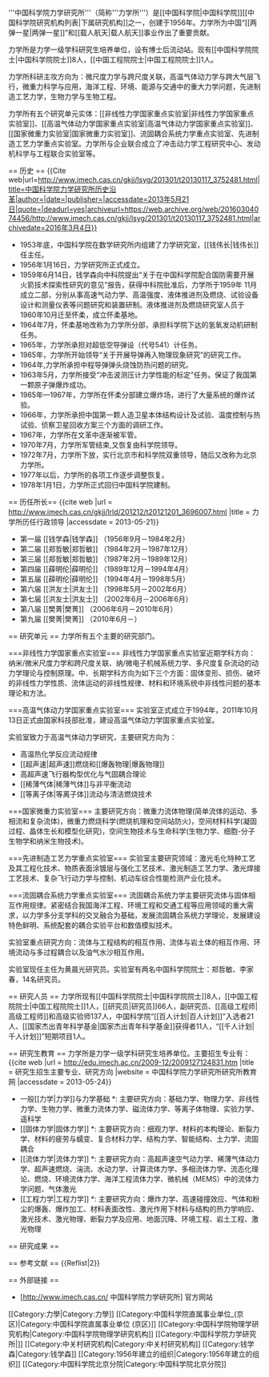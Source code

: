 '''中国科学院力学研究所'''（简称'''力学所'''）是[[中国科学院|中国科学院]][[中国科学院研究机构列表|下属研究机构]]之一，创建于1956年。力学所为中国“[[两弹一星|两弹一星]]”和[[载人航天|载人航天]]事业作出了重要贡献。

力学所是力学一级学科研究生培养单位，设有博士后流动站。现有[[中国科学院院士|中国科学院院士]]8人，[[中国工程院院士|中国工程院院士]]1人。

力学所科研主攻方向为：微尺度力学与跨尺度关联，高温气体动力学与跨大气层飞行，微重力科学与应用，海洋工程、环境、能源与交通中的重大力学问题，先进制造工艺力学，生物力学与生物工程。

力学所有五个研究单元实体：[[非线性力学国家重点实验室|非线性力学国家重点实验室]]、[[高温气体动力学国家重点实验室|高温气体动力学国家重点实验室]]、[[国家微重力实验室|国家微重力实验室]]、流固耦合系统力学重点实验室、先进制造工艺力学重点实验室。力学所与企业联合成立了冲击动力学工程研究中心、发动机科学与工程联合实验室等。

== 历史 ==
<ref>{{Cite web|url=http://www.imech.cas.cn/gkjj/lsyg/201301/t20130117_3752481.html|title=中国科学院力学研究所历史沿革|author=|date=|publisher=|accessdate=2013年5月21日|quote=|deadurl=yes|archiveurl=https://web.archive.org/web/20160304074456/http://www.imech.cas.cn/gkjj/lsyg/201301/t20130117_3752481.html|archivedate=2016年3月4日}}</ref>
* 1953年底，中国科学院在数学研究所内组建了力学研究室，[[钱伟长|钱伟长]]任主任。
* 1956年1月16日，力学研究所正式成立。
* 1959年6月14日，钱学森向中科院提出“关于在中国科学院配合国防需要开展火箭技术探索性研究的意见”报告，获得中科院批准后，力学所于1959年 11月成立二部，分别从事高速气动力学、高温强度、液体推进剂及燃烧、试验设备设计和测量仪表等问题研究和装置研制。液体推进剂及燃烧研究室人员于 1960年10月迁至怀柔，成立怀柔基地。
* 1964年7月，怀柔基地改称为力学所分部，承担科学院下达的氢氧发动机研制任务。
*  1965年，力学所承担对超低空导弹设（代号541）计任务。
*  1965年，力学所开始领导“关于开展导弹再入物理现象研究”的研究工作。
* 1964年,力学所承担中程导弹弹头烧蚀防热问题的研究。
* 1963年5月，力学所接受“冲击波测压计力学性能的标定”任务。保证了我国第一颗原子弹爆炸成功。
* 1965年—1967年，力学所在怀柔分部建立爆炸场，进行了大量系统的爆炸试验。
* 1966年，力学所承担中国第一颗人造卫星本体结构设计及试验、温度控制与热试验、侦察卫星回收方案三个方面的调研工作。
* 1967年，力学所在文革中逐渐被军管。
* 1970年7月，力学所军管结束,又恢复由科学院领导。
* 1972年7月，力学所下放，实行北京市和科学院双重领导，随后又改称为北京力学所。　 
* 1977年以后，力学所的各项工作逐步调整恢复。
* 1978年1月1日，力学所正式回归中国科学院建制。

== 历任所长==
<ref>{{cite web |url = http://www.imech.cas.cn/gkjj/lrld/201212/t20121201_3696007.html |title = 力学所历任行政领导 |accessdate = 2013-05-21}}</ref>
* 第一届 [[钱学森|钱学森]] （1956年9月－1984年2月）
* 第二届 [[郑哲敏|郑哲敏]]  （1984年2月－1987年12月）
* 第三届 [[郑哲敏|郑哲敏]]  （1987年2月－1989年12月）
* 第四届 [[薛明伦|薛明伦]] （1989年12月－1994年4月）
* 第五届 [[薛明伦|薛明伦]] （1994年4月－1998年5月）
* 第六届 [[洪友士|洪友士]] （1998年5月－2002年6月）
* 第七届 [[洪友士|洪友士]] （2002年6月－2006年6月）
* 第八届 [[樊菁|樊菁]] （2006年6月－2010年6月）
* 第九届 [[樊菁|樊菁]] （2010年6月－）

== 研究单元 ==
力学所有五个主要的研究部门。

===非线性力学国家重点实验室===
非线性力学国家重点实验室近期学科方向：纳米/微米尺度力学和跨尺度关联、纳/微电子机械系统力学、多尺度复杂流动的动力学理论与控制原理。中、长期学科方向为如下三个方面：固体变形、损伤、破坏的非线性力学性质、流体运动的非线性规律、材料和环境系统中非线性问题的基本理论和方法。

===高温气体动力学国家重点实验室===
实验室正式成立于1994年，2011年10月13日正式由国家科技部批准，建设高温气体动力学国家重点实验室。

实验室致力于高温气体动力学研究，主要研究方向为：
* 高温热化学反应流动规律
* [[超声速|超声速]]燃烧和[[爆轰物理|爆轰物理]]
* 高超声速飞行器构型优化与气固耦合理论
* [[稀薄气体|稀薄气体]]与非平衡流动
* [[等离子体|等离子体]]流动与清洁燃烧技术

===国家微重力实验室===
主要研究方向：微重力流体物理(简单流体的运动、多相流和复杂流体)，微重力燃烧科学(燃烧机理和空间站防火)，空间材料科学(凝固过程、晶体生长和模型化研究)，空间生物技术与生命科学(生物力学、细胞-分子生物学和纳米生物技术)。

===先进制造工艺力学重点实验室===
实验室主要研究领域：激光毛化特种工艺及其工程化技术、物质表面涂镀层与强化工艺技术、激光制造工艺力学、激光焊接工艺技术、复杂飞行动力学与控制、机动车综合性能检测产业化技术。

===流固耦合系统力学重点实验室===
流固耦合系统力学主要研究流体与固体相互作用规律。紧密结合我国海洋工程、环境工程和交通工程等应用领域的重大需求，以力学多分支学科的交叉融合为基础，发展流固耦合系统力学理论，发展建设特色鲜明、系统配套的耦合实验平台和数值模拟技术。

实验室重点研究方向：流体与工程结构的相互作用、流体与岩土体的相互作用、环境流动与多过程耦合以及油气水沙相互作用。

实验室现任主任为黄晨光研究员。实验室有两名中国科学院院士：郑哲敏、李家春，14名研究员。

== 研究人员 ==
力学所现有[[中国科学院院士|中国科学院院士]]8人，[[中国工程院院士|中国工程院院士]]1人，[[研究员|研究员]]66人，副研究员、[[高级工程师|高级工程师]]和高级实验师137人，中国科学院“[[百人计划|百人计划]]”入选者21人、[[国家杰出青年科学基金|国家杰出青年科学基金]]获得者11人，“[[千人计划|千人计划]]”短期项目1人。

== 研究生教育 ==
力学所是力学一级学科研究生培养单位。主要招生专业有：<ref>{{cite web |url = http://edu.imech.ac.cn/2009-12/2009127124831.htm |title = 研究生招生主要专业、研究方向 |website = 中国科学院力学研究所研究所教育网 |accessdate = 2013-05-24}}</ref>
* 一般[[力学|力学]]与力学基础
*: 主要研究方向：基础力学、物理力学、非线性力学、生物力学、微重力流体力学、磁流体力学、等离子体物理、实验力学、遥科学
* [[固体力学|固体力学]]
*: 主要研究方向：细观力学、材料的本构理论、断裂力学、材料的疲劳与蠕变、复合材料力学、结构力学、智能结构、土力学、流固耦合
* [[流体力学|流体力学]]
*: 主要研究方向：高超声速空气动力学、稀薄气体动力学、超声速燃烧、湍流、水动力学、计算流体力学、多相流体力学、流态化理论、燃烧、环境流体力学、海洋工程流体力学、微机械（MEMS）中的流体力学问题、气体激光
* [[工程力学|工程力学]]
*: 主要研究方向：爆炸力学、高速碰撞效应、气体和粉尘的爆轰、爆炸加工、材料表面改性、激光作用下材料与结构的热力学响应、激光技术、激光物理、断裂力学及应用、地面沉降、环境工程、岩土工程、激光物理

== 研究成果 ==

== 参考文献 ==
{{Reflist|2}}

== 外部链接 ==
* [http://www.imech.cas.cn/ 中国科学院力学研究所] 官方网站

[[Category:力學|Category:力學]]
[[Category:中国科学院直属事业单位_(京区)|Category:中国科学院直属事业单位 (京区)]]
[[Category:中国科学院物理学研究机构|Category:中国科学院物理学研究机构]]
[[Category:中国科学院力学研究所|]]
[[Category:中关村研究机构|Category:中关村研究机构]]
[[Category:钱学森|Category:钱学森]]
[[Category:1956年建立的组织|Category:1956年建立的组织]]
[[Category:中国科学院北京分院|Category:中国科学院北京分院]]